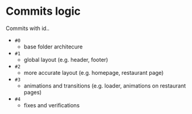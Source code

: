 #  Commits logic

Commits with id..

-  `#0`
   - base folder architecure
- `#1`
  - global layout (e.g. header, footer)
- `#2`
  - more accurate layout (e.g. homepage, restaurant page)
- `#3`
  - animations and transitions (e.g. loader, animations on restaurant pages)
- `#4`
  - fixes and verifications
